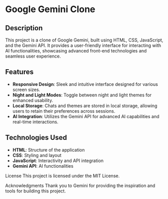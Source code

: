 # Google Gemini Clone

## Description

This project is a clone of Google Gemini, built using HTML, CSS, JavaScript, and the Gemini API. It provides a user-friendly interface for interacting with AI functionalities, showcasing advanced front-end technologies and seamless user experience.

## Features

- **Responsive Design**: Sleek and intuitive interface designed for various screen sizes.
- **Night and Light Modes**: Toggle between night and light themes for enhanced usability.
- **Local Storage**: Chats and themes are stored in local storage, allowing users to retain their preferences across sessions.
- **AI Integration**: Utilizes the Gemini API for advanced AI capabilities and real-time interactions.

## Technologies Used

- **HTML**: Structure of the application
- **CSS**: Styling and layout
- **JavaScript**: Interactivity and API integration
- **Gemini API**: AI functionalities


License
This project is licensed under the MIT License.

Acknowledgments
Thank you to Gemini for providing the inspiration and tools for building this project.
